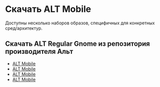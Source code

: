 # Скачать ALT Mobile

Доступны несколько наборов образов, специфичных для конкретных сред/архитектур.

## Скачать ALT Regular Gnome из репозитория производителя Альт

- [ALT Mobile <Badge type="info" text="pine" /><Badge type="tip" text="aarch64" />](https://beta.altlinux.org/mobile/latest/alt-mobile-phosh-pine-20240425-aarch64.img.xz)
- [ALT Mobile <Badge type="info" text="un-def" /><Badge type="tip" text="aarch64" />](https://beta.altlinux.org/mobile/latest/alt-mobile-phosh-un-def-20240425-aarch64.img.xz)
- [ALT Mobile <Badge type="info" text="un-def" /><Badge type="tip" text="x86_64" />](https://beta.altlinux.org/mobile/latest/alt-mobile-phosh-un-def-20240425-x86_64.img.xz)
- [ALT Mobile <Badge type="info" text="un-def" /><Badge type="tip" text="riscv64" />](https://beta.altlinux.org/mobile/latest/alt-mobile-phosh-un-def-20240429-riscv64.img.xz)
